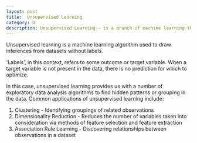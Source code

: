 ```yaml
---
layout: post
title:  Unsupervised Learning
category: U
description: Unsupervised Learning - is a branch of machine learning that learns from test data that has not been labeled, classified or categorized.
---
```

Unsupervised learning is a machine learning algorithm used to draw inferences from datasets without labels. 

'Labels', in this context, refers to some outcome or target variable. When a target variable is not present in the data, there is no prediction for which to optimize.

In this case, unsupervised learning provides us with a number of exploratory data analysis algorithms to find hidden patterns or grouping in the data. Common applications of unsupervised learning include:

1. Clustering - Identifying groupings of related observations
2. Dimensionality Reduction - Reduces the number of variables taken into consideration via methods of feature selection and feature extraction
3. Association Rule Learning - Discovering relationships between observations in a dataset
